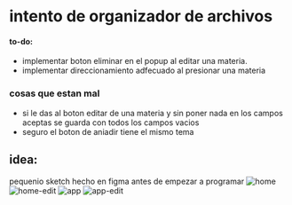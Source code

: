 # intento de organizador de archivos

#### to-do:
- implementar boton eliminar en el popup al editar una materia.
- implementar direccionamiento adfecuado al presionar una materia

### cosas que estan mal
- si le das al boton editar de una materia y sin poner nada en los campos aceptas se guarda con todos los campos vacios
- seguro el boton de aniadir tiene el mismo tema

## idea:
pequenio sketch hecho en figma antes de empezar a programar
![home](https://github.com/MarcosQ88/proyecto1/assets/87101833/f7e25885-230a-4b97-8fba-a03632cf3176)
![home-edit](https://github.com/MarcosQ88/proyecto1/assets/87101833/02ca3edb-437a-4608-85a9-f5bf9562bdfb)
![app](https://github.com/MarcosQ88/proyecto1/assets/87101833/69df1382-17fa-45a7-a4c8-9507348e9ef6)
![app-edit](https://github.com/MarcosQ88/proyecto1/assets/87101833/a3900eac-4bb3-46cc-bdf3-f9765d302d41)

